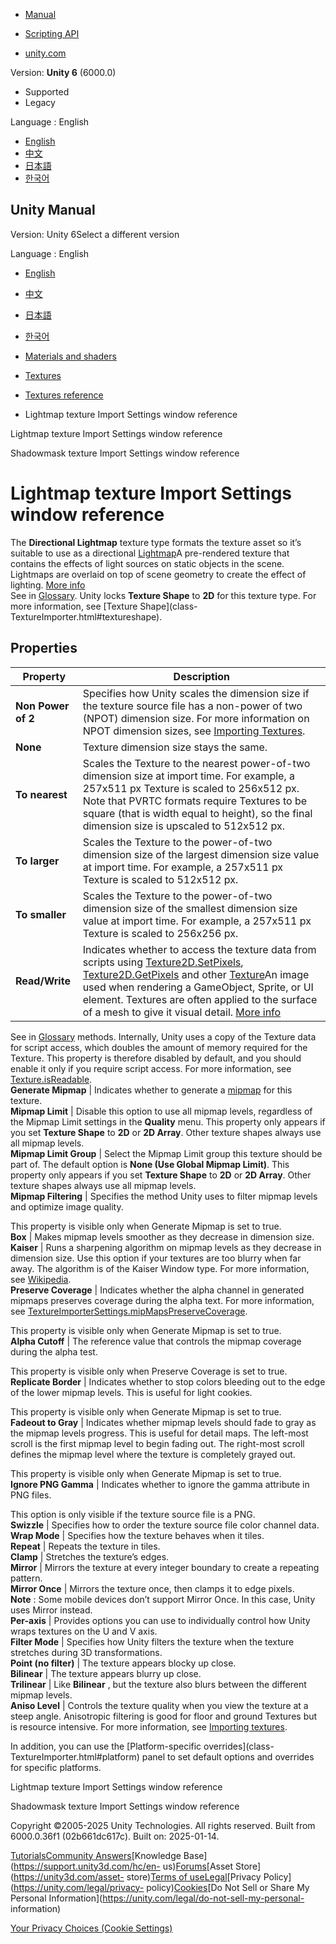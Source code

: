 [](https://docs.unity3d.com)

  * [Manual](../Manual/index.html)
  * [Scripting API](../ScriptReference/index.html)

  * [unity.com](https://unity.com/)

Version: **Unity 6** (6000.0)

  * Supported
  * Legacy

Language : English

  * [English](/Manual/texture-type-directional-lightmap.html)
  * [中文](/cn/current/Manual/texture-type-directional-lightmap.html)
  * [日本語](/ja/current/Manual/texture-type-directional-lightmap.html)
  * [한국어](/kr/current/Manual/texture-type-directional-lightmap.html)

[](https://docs.unity3d.com)

## Unity Manual

Version: Unity 6Select a different version

Language : English

  * [English](/Manual/texture-type-directional-lightmap.html)
  * [中文](/cn/current/Manual/texture-type-directional-lightmap.html)
  * [日本語](/ja/current/Manual/texture-type-directional-lightmap.html)
  * [한국어](/kr/current/Manual/texture-type-directional-lightmap.html)

  * [Materials and shaders](materials-and-shaders.html)
  * [Textures](Textures-landing.html)
  * [Textures reference](textures-reference.html)
  * Lightmap texture Import Settings window reference

[](texture-type-lightmap.html)

Lightmap texture Import Settings window reference

[](texture-type-shadowmask.html)

Shadowmask texture Import Settings window reference

# Lightmap texture Import Settings window reference

The **Directional Lightmap** texture type formats the texture asset so it’s
suitable to use as a directional [Lightmap](class-LightmapParameters.html)A
pre-rendered texture that contains the effects of light sources on static
objects in the scene. Lightmaps are overlaid on top of scene geometry to
create the effect of lighting. [More info](Lightmapping.html)  
See in [Glossary](Glossary.html#Lightmap). Unity locks **Texture Shape** to
**2D** for this texture type. For more information, see [Texture Shape](class-
TextureImporter.html#textureshape).

## Properties

**Property** | **Description**  
---|---  
**Non Power of 2** | Specifies how Unity scales the dimension size if the texture source file has a non-power of two (NPOT) dimension size. For more information on NPOT dimension sizes, see [Importing Textures](ImportingTextures.html).  
**None** |  Texture dimension size stays the same.  
**To nearest** | Scales the Texture to the nearest power-of-two dimension size at import time. For example, a 257x511 px Texture is scaled to 256x512 px. Note that PVRTC formats require Textures to be square (that is width equal to height), so the final dimension size is upscaled to 512x512 px.  
**To larger** |  Scales the Texture to the power-of-two dimension size of the largest dimension size value at import time. For example, a 257x511 px Texture is scaled to 512x512 px.  
**To smaller** | Scales the Texture to the power-of-two dimension size of the smallest dimension size value at import time. For example, a 257x511 px Texture is scaled to 256x256 px.  
**Read/Write** | Indicates whether to access the texture data from scripts using [Texture2D.SetPixels](../ScriptReference/Texture2D.SetPixels.html), [Texture2D.GetPixels](../ScriptReference/Texture2D.GetPixels.html) and other [Texture](../ScriptReference/Texture.html)An image used when rendering a GameObject, Sprite, or UI element. Textures are often applied to the surface of a mesh to give it visual detail. [More info](class-TextureImporter.html)  
See in [Glossary](Glossary.html#texture) methods. Internally, Unity uses a
copy of the Texture data for script access, which doubles the amount of memory
required for the Texture. This property is therefore disabled by default, and
you should enable it only if you require script access. For more information,
see [Texture.isReadable](../ScriptReference/Texture-isReadable.html).  
**Generate Mipmap** | Indicates whether to generate a [mipmap](texture-mipmaps-introduction.html) for this texture.  
**Mipmap Limit** | Disable this option to use all mipmap levels, regardless of the Mipmap Limit settings in the **Quality** menu. This property only appears if you set **Texture Shape** to **2D** or **2D Array**. Other texture shapes always use all mipmap levels.  
**Mipmap Limit Group** | Select the Mipmap Limit group this texture should be part of. The default option is **None (Use Global Mipmap Limit)**. This property only appears if you set **Texture Shape** to **2D** or **2D Array**. Other texture shapes always use all mipmap levels.  
**Mipmap Filtering** | Specifies the method Unity uses to filter mipmap levels and optimize image quality.  
  
This property is visible only when Generate Mipmap is set to true.  
**Box** | Makes mipmap levels smoother as they decrease in dimension size.  
**Kaiser** | Runs a sharpening algorithm on mipmap levels as they decrease in dimension size. Use this option if your textures are too blurry when far away. The algorithm is of the Kaiser Window type. For more information, see [Wikipedia](https://en.wikipedia.org/wiki/Kaiser_window).  
**Preserve Coverage** | Indicates whether the alpha channel in generated mipmaps preserves coverage during the alpha text. For more information, see [TextureImporterSettings.mipMapsPreserveCoverage](../ScriptReference/TextureImporterSettings-mipMapsPreserveCoverage.html).  
  
This property is visible only when Generate Mipmap is set to true.  
**Alpha Cutoff** | The reference value that controls the mipmap coverage during the alpha test.  
  
This property is visible only when Preserve Coverage is set to true.  
**Replicate Border** | Indicates whether to stop colors bleeding out to the edge of the lower mipmap levels. This is useful for light cookies.  
  
This property is visible only when Generate Mipmap is set to true.  
**Fadeout to Gray** | Indicates whether mipmap levels should fade to gray as the mipmap levels progress. This is useful for detail maps. The left-most scroll is the first mipmap level to begin fading out. The right-most scroll defines the mipmap level where the texture is completely grayed out.  
  
This property is visible only when Generate Mipmap is set to true.  
**Ignore PNG Gamma** | Indicates whether to ignore the gamma attribute in PNG files.  
  
This option is only visible if the texture source file is a PNG.  
**Swizzle** | Specifies how to order the texture source file color channel data.  
**Wrap Mode** | Specifies how the texture behaves when it tiles.  
**Repeat** | Repeats the texture in tiles.  
**Clamp** | Stretches the texture’s edges.  
**Mirror** | Mirrors the texture at every integer boundary to create a repeating pattern.  
**Mirror Once** | Mirrors the texture once, then clamps it to edge pixels.  
**Note** : Some mobile devices don’t support Mirror Once. In this case, Unity
uses Mirror instead.  
**Per-axis** | Provides options you can use to individually control how Unity wraps textures on the U and V axis.  
**Filter Mode** | Specifies how Unity filters the texture when the texture stretches during 3D transformations.  
**Point (no filter)** | The texture appears blocky up close.  
**Bilinear** | The texture appears blurry up close.  
**Trilinear** | Like **Bilinear** , but the texture also blurs between the different mipmap levels.  
**Aniso Level** | Controls the texture quality when you view the texture at a steep angle. Anisotropic filtering is good for floor and ground Textures but is resource intensive. For more information, see [Importing textures](ImportingTextures.html).  
  
In addition, you can use the [Platform-specific overrides](class-
TextureImporter.html#platform) panel to set default options and overrides for
specific platforms.

[](texture-type-lightmap.html)

Lightmap texture Import Settings window reference

[](texture-type-shadowmask.html)

Shadowmask texture Import Settings window reference

Copyright ©2005-2025 Unity Technologies. All rights reserved. Built from
6000.0.36f1 (02b661dc617c). Built on: 2025-01-14.

[Tutorials](https://learn.unity.com/)[Community
Answers](https://answers.unity3d.com)[Knowledge
Base](https://support.unity3d.com/hc/en-
us)[Forums](https://forum.unity3d.com)[Asset Store](https://unity3d.com/asset-
store)[Terms of
use](https://docs.unity3d.com/Manual/TermsOfUse.html)[Legal](https://unity.com/legal)[Privacy
Policy](https://unity.com/legal/privacy-
policy)[Cookies](https://unity.com/legal/cookie-policy)[Do Not Sell or Share
My Personal Information](https://unity.com/legal/do-not-sell-my-personal-
information)

[Your Privacy Choices (Cookie Settings)](javascript:void\(0\);)


